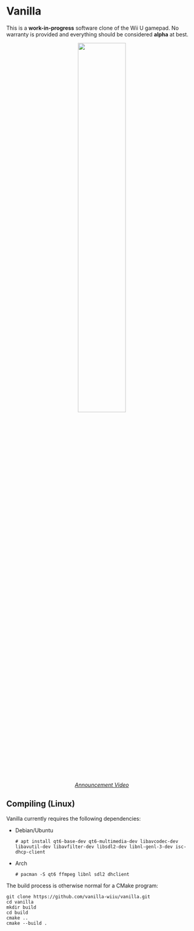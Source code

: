 # Vanilla

This is a **work-in-progress** software clone of the Wii U gamepad. No warranty is provided and everything should be considered **alpha** at best.

<p align="center">
    <a href="https://youtu.be/DSgFu4rDxgc">
        <img align="center" src="https://i9.ytimg.com/vi_webp/DSgFu4rDxgc/maxresdefault.webp" width="50%">
        <br>
        <i>Announcement Video</i>
    </a>
</p>

## Compiling (Linux)

Vanilla currently requires the following dependencies:

- Debian/Ubuntu
  ```
  # apt install qt6-base-dev qt6-multimedia-dev libavcodec-dev libavutil-dev libavfilter-dev libsdl2-dev libnl-genl-3-dev isc-dhcp-client
  ```
- Arch
  ```
  # pacman -S qt6 ffmpeg libnl sdl2 dhclient
  ```

The build process is otherwise normal for a CMake program:

```
git clone https://github.com/vanilla-wiiu/vanilla.git
cd vanilla
mkdir build
cd build
cmake ..
cmake --build .
```
